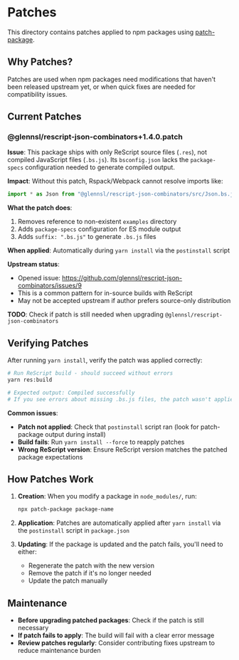 # Patches

This directory contains patches applied to npm packages using [patch-package](https://github.com/ds300/patch-package).

## Why Patches?

Patches are used when npm packages need modifications that haven't been released upstream yet, or when quick fixes are needed for compatibility issues.

## Current Patches

### @glennsl/rescript-json-combinators+1.4.0.patch

**Issue**: This package ships with only ReScript source files (`.res`), not compiled JavaScript files (`.bs.js`). Its `bsconfig.json` lacks the `package-specs` configuration needed to generate compiled output.

**Impact**: Without this patch, Rspack/Webpack cannot resolve imports like:
```javascript
import * as Json from "@glennsl/rescript-json-combinators/src/Json.bs.js";
```

**What the patch does**:
1. Removes reference to non-existent `examples` directory
2. Adds `package-specs` configuration for ES module output
3. Adds `suffix: ".bs.js"` to generate `.bs.js` files

**When applied**: Automatically during `yarn install` via the `postinstall` script

**Upstream status**:
- Opened issue: https://github.com/glennsl/rescript-json-combinators/issues/9
- This is a common pattern for in-source builds with ReScript
- May not be accepted upstream if author prefers source-only distribution

**TODO**: Check if patch is still needed when upgrading `@glennsl/rescript-json-combinators`

## Verifying Patches

After running `yarn install`, verify the patch was applied correctly:

```bash
# Run ReScript build - should succeed without errors
yarn res:build

# Expected output: Compiled successfully
# If you see errors about missing .bs.js files, the patch wasn't applied
```

**Common issues**:
- **Patch not applied**: Check that `postinstall` script ran (look for patch-package output during install)
- **Build fails**: Run `yarn install --force` to reapply patches
- **Wrong ReScript version**: Ensure ReScript version matches the patched package expectations

## How Patches Work

1. **Creation**: When you modify a package in `node_modules/`, run:
   ```bash
   npx patch-package package-name
   ```

2. **Application**: Patches are automatically applied after `yarn install` via the `postinstall` script in `package.json`

3. **Updating**: If the package is updated and the patch fails, you'll need to either:
   - Regenerate the patch with the new version
   - Remove the patch if it's no longer needed
   - Update the patch manually

## Maintenance

- **Before upgrading patched packages**: Check if the patch is still necessary
- **If patch fails to apply**: The build will fail with a clear error message
- **Review patches regularly**: Consider contributing fixes upstream to reduce maintenance burden
